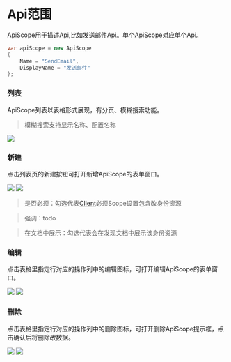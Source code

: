 # Api范围

ApiScope用于描述Api,比如发送邮件Api。单个ApiScope对应单个Api。

```c#
var apiScope = new ApiScope
{
	Name = "SendEmail",
	DisplayName = "发送邮件"
};
```

### 列表

ApiScope列表以表格形式展现，有分页、模糊搜索功能。

> 模糊搜索支持显示名称、配置名称

![](http://cdn.masastack.com/stack/doc/auth/apiScope-add-button.png)

### 新建

点击列表页的新建按钮可打开新增ApiScope的表单窗口。

![](http://cdn.masastack.com/stack/doc/auth/apiScope-add-button.png)
![](http://cdn.masastack.com/stack/doc/auth/apiScope-add.png)

> 是否必须：勾选代表[Client](/stack/auth/guides/sso/client)必须Scope设置包含改身份资源

> 强调：todo

> 在文档中展示：勾选代表会在发现文档中展示该身份资源

### 编辑

点击表格里指定行对应的操作列中的编辑图标，可打开编辑ApiScope的表单窗口。

![](http://cdn.masastack.com/stack/doc/auth/apiScope-edit-icon.png)
![](http://cdn.masastack.com/stack/doc/auth/apiScope-edit.png)

### 删除

点击表格里指定行对应的操作列中的删除图标，可打开删除ApiScope提示框，点击确认后将删除改数据。

![](http://cdn.masastack.com/stack/doc/auth/apiScope-remove-icon.png)
![](http://cdn.masastack.com/stack/doc/auth/apiScope-remove.png)